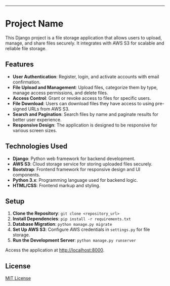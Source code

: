 
---

# Project Name

This Django project is a file storage application that allows users to upload, manage, and share files securely. It integrates with AWS S3 for scalable and reliable file storage.

## Features

- **User Authentication**: Register, login, and activate accounts with email confirmation.
- **File Upload and Management**: Upload files, categorize them by type, manage access permissions, and delete files.
- **Access Control**: Grant or revoke access to files for specific users.
- **File Download**: Users can download files they have access to using pre-signed URLs from AWS S3.
- **Search and Pagination**: Search files by name and paginate results for better user experience.
- **Responsive Design**: The application is designed to be responsive for various screen sizes.

## Technologies Used

- **Django**: Python web framework for backend development.
- **AWS S3**: Cloud storage service for storing uploaded files securely.
- **Bootstrap**: Frontend framework for responsive design and UI components.
- **Python 3.x**: Programming language used for backend logic.
- **HTML/CSS**: Frontend markup and styling.

## Setup

1. **Clone the Repository**: `git clone <repository_url>`
2. **Install Dependencies**: `pip install -r requirements.txt`
3. **Database Migration**: `python manage.py migrate`
4. **Set Up AWS S3**: Configure AWS credentials in `settings.py` for file storage.
5. **Run the Development Server**: `python manage.py runserver`

Access the application at [http://localhost:8000](http://localhost:8000).



## License

[MIT License](LICENSE)

